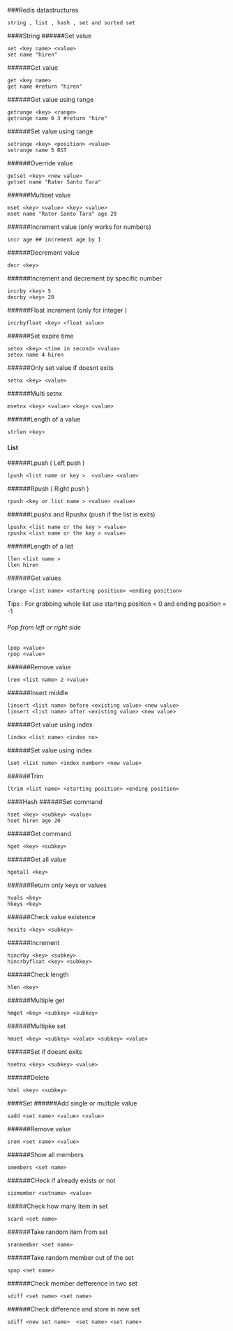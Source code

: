 ###Redis datastructures
```
string , list , hash , set and sorted set
```
####String
######Set value
```
set <key name> <value>
set name "hiren"
```
######Get value
```
get <key name>
get name #return "hiren"
```
######Get value using range
```
getrange <key> <range>
getrange name 0 3 #return "hire"
```
######Set value using range
```
setrange <key> <position> <value> 
setrange name 5 RST
```
######Override value
```
getset <key> <new value>
getset name "Rater Santo Tara"
```
######Multiset value
```
mset <key> <value> <key> <value>
mset name "Rater Santo Tara" age 20
```
######Increment value (only works for numbers)
```
incr age ## increment age by 1
```
######Decrement value
```
decr <key>
```
######Increment and decrement by specific number
```
incrby <key> 5
decrby <key> 20
```
######Float increment (only for integer )
```
incrbyfloat <key> <float value> 
```
######Set expire time
```
setex <key> <time in second> <value>
setex name 4 hiren
```
######Only set value if doesnt exits
```
setnx <key> <value>
```
######Multi setnx
```
msetnx <key> <value> <key> <value>
```
######Length of a value
```
strlen <key>
```

#### List
######Lpush ( Left push )
```
lpush <list name or key >  <value> <value>
```
######Rpush ( Right push )
```
rpush <key or list name > <value> <value>
```
######Lpushx and Rpushx (push if the list is exits)
```
lpushx <list name or the key > <value>
rpushx <list name or the key > <value>
```
######Length of a list
```
llen <list name >
llen hiren
```
######Get values
```
lrange <list name> <starting position> <ending position>
```
Tips : For grabbing whole list use starting position = 0 and ending position = -1 

###### Pop from left or right side
```
lpop <value>
rpop <value>
```
######Remove value
```
lrem <list name> 2 <value>
```
######Insert middle 
```
linsert <list name> before <existing value> <new value>
linsert <list name> after <existing value> <new value>
```
######Get value using index
```
lindex <list name> <index no>
```
######Set value using index
```
lset <list name> <index number> <new value>
```
######Trim
```
ltrim <list name> <starting position> <ending position>
```
####Hash
######Set command
```
hset <key> <subkey> <value>
hset hiren age 20
```
######Get command
```
hget <key> <subkey>
```
######Get all value
```
hgetall <key>
```
######Return only keys or values
```
hvals <key>
hkeys <key>
```
######Check value existence 
```
hexits <key> <subkey>
```
######Increment
```
hincrby <key> <subkey>
hincrbyfloat <key> <subkey>
```
######Check length
```
hlen <key>
```
######Multiple get
```
hmget <key> <subkey> <subkey>
```
######Multipke set
```
hmset <key> <subkey> <value> <subkey> <value>
```
######Set if doesnt exits
```
hsetnx <key> <subkey> <value>
```
######Delete
```
hdel <key> <subkey>
```
####Set
######Add single or multiple value
```
sadd <set name> <value> <value>
```
######Remove value
```
srem <set name> <value>
```
######Show all members
```
smembers <set name>
```
######CHeck if already exists or not
```
sismember <setname> <value>
```
#####Check how many item in set
```
scard <set name>
```
######Take random item from set
```
sranmember <set name>
```
######Take random member out of the set
```
spop <set name>
```
######Check member defference in two set
```
sdiff <set name> <set name>
```
######Check difference and store in new set
```
sdiff <new set name>  <set name> <set name>
```













